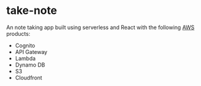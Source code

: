 # take-note

An note taking app built using serverless and React with the following [AWS](https://aws.amazon.com/) products:
 - Cognito
 - API Gateway
 - Lambda
 - Dynamo DB
 - S3
 - Cloudfront

